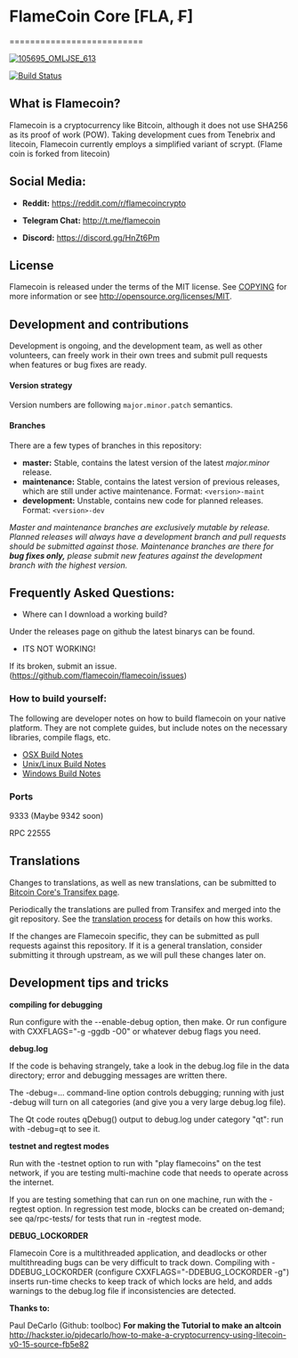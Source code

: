 # FlameCoin Core [FLA, ₣]
==========================

<a href="https://ibb.co/gPL977"><img src="https://preview.ibb.co/ipDkfS/105695_OMLJSE_613.png" alt="105695_OMLJSE_613" border="0"></a>

[![Build Status](https://travis-ci.org/flamecoin/flamecoin.svg)](https://travis-ci.org/flamecoin/flamecoin)

## What is Flamecoin?
Flamecoin is a cryptocurrency like Bitcoin, although it does not use SHA256 as its proof of work (POW). Taking development cues from Tenebrix and litecoin, Flamecoin currently employs a simplified variant of scrypt. (Flame coin is forked from litecoin)

## Social Media:
- **Reddit:** https://reddit.com/r/flamecoincrypto

- **Telegram Chat:** http://t.me/flamecoin

- **Discord:** https://discord.gg/HnZt6Pm


## License
Flamecoin is released under the terms of the MIT license. See [COPYING](COPYING)
for more information or see http://opensource.org/licenses/MIT.

## Development and contributions
Development is ongoing, and the development team, as well as other volunteers, can freely work in their own trees and submit pull requests when features or bug fixes are ready.

#### Version strategy
Version numbers are following ```major.minor.patch``` semantics.

#### Branches
There are a few types of branches in this repository:

- **master:** Stable, contains the latest version of the latest *major.minor* release.
- **maintenance:** Stable, contains the latest version of previous releases, which are still under active maintenance. Format: ```<version>-maint```
- **development:** Unstable, contains new code for planned releases. Format: ```<version>-dev```

*Master and maintenance branches are exclusively mutable by release. Planned releases will always have a development branch and pull requests should be submitted against those. Maintenance branches are there for* ***bug fixes only,*** *please submit new features against the development branch with the highest version.*

## Frequently Asked Questions:

 - Where can I download a working build?
 
 Under the releases page on github the latest binarys can be found.
 
 - ITS NOT WORKING!
 
 If its broken, submit an issue. (https://github.com/flamecoin/flamecoin/issues)
 


### How to build yourself:

  The following are developer notes on how to build flamecoin on your native platform. They are not complete guides, but include notes on the necessary libraries, compile flags, etc.

  - [OSX Build Notes](doc/build-osx.md)
  - [Unix/Linux Build Notes](doc/build-unix.md)
  - [Windows Build Notes](doc/build-msw.md)

### Ports
9333 (Maybe 9342 soon)

RPC 22555



Translations
------------

Changes to translations, as well as new translations, can be submitted to
[Bitcoin Core's Transifex page](https://www.transifex.com/projects/p/bitcoin/).

Periodically the translations are pulled from Transifex and merged into the git repository. See the
[translation process](doc/translation_process.md) for details on how this works.

If the changes are Flamecoin specific, they can be submitted as pull requests against this repository.
If it is a general translation, consider submitting it through upstream, as we will pull these changes later on.

Development tips and tricks
---------------------------

**compiling for debugging**

Run configure with the --enable-debug option, then make. Or run configure with
CXXFLAGS="-g -ggdb -O0" or whatever debug flags you need.

**debug.log**

If the code is behaving strangely, take a look in the debug.log file in the data directory;
error and debugging messages are written there.

The -debug=... command-line option controls debugging; running with just -debug will turn
on all categories (and give you a very large debug.log file).

The Qt code routes qDebug() output to debug.log under category "qt": run with -debug=qt
to see it.

**testnet and regtest modes**

Run with the -testnet option to run with "play flamecoins" on the test network, if you
are testing multi-machine code that needs to operate across the internet.

If you are testing something that can run on one machine, run with the -regtest option.
In regression test mode, blocks can be created on-demand; see qa/rpc-tests/ for tests
that run in -regtest mode.

**DEBUG_LOCKORDER**

Flamecoin Core is a multithreaded application, and deadlocks or other multithreading bugs
can be very difficult to track down. Compiling with -DDEBUG_LOCKORDER (configure
CXXFLAGS="-DDEBUG_LOCKORDER -g") inserts run-time checks to keep track of which locks
are held, and adds warnings to the debug.log file if inconsistencies are detected.

**Thanks to:**

Paul DeCarlo (Github: toolboc) **For making the Tutorial
 to make an altcoin** http://hackster.io/pjdecarlo/how-to-make-a-cryptocurrency-using-litecoin-v0-15-source-fb5e82
